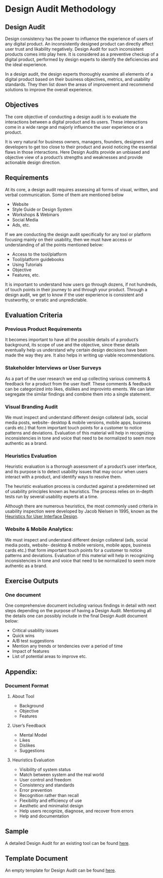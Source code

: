 # Design Audit Methodology

## Design Audit

Design consistency has the power to influence the experience of users of any digital product. An inconsistently designed product can directly affect user trust and likability negatively. Design Audit for such inconsistent products comes into play here. It is considered as a preventive checkup of a digital product, performed by design experts to identify the deficiencies and the ideal experience.

In a design audit, the design experts thoroughly examine all elements of a digital product based on their business objectives, metrics, and usability standards. They then list down the areas of improvement and recommend solutions to improve the overall experience.

## Objectives

The core objective of conducting a design audit is to evaluate the interactions between a digital product and its users. These interactions come in a wide range and majorly influence the user experience or a product.

It is very natural for business owners, managers, founders, designers and developers to get too close to their product and avoid noticing the essential flaws in those interactions. Here Design Audits provide an unbiased and objective view of a product’s strengths and weaknesses and provide actionable design direction.

## Requirements

At its core, a design audit requires assessing all forms of visual, written, and verbal communication. Some of them are mentioned below  

-   Website
-   Style Guide or Design System
-   Workshops & Webinars
-   Social Media
-   Ads, etc.  
    
If we are conducting the design audit specifically for any tool or platform focusing mainly on their usability, then we must have access or understanding of all the points mentioned below:  

-   Access to the tool/platform
-   Tool/platform guidebooks
-   Using Tutorials
-   Objective
-   Features, etc.  

It is important to understand how users go through dozens, if not hundreds, of touch points in their journey to and through your product. Through a design audit, we get to know if the user experience is consistent and trustworthy, or erratic and unpredictable.

## Evaluation Criteria

### Previous Product Requirements

It becomes important to have all the possible details of a product’s background, its scope of use and the objective, since these details eventually help us understand why certain design decisions have been made the way they are. It also helps in writing up viable recommendations.

### Stakeholder Interviews or User Surveys

As a part of the user research we end up collecting various comments & feedback for a product from the user itself. These comments & feedback can be categorized into likes, dislikes and improvinto ements. We can later segregate the similar findings and combine them into a single statement.

### Visual Branding Audit

We must inspect and understand different design collateral (ads, social media posts, website- desktop & mobile versions, mobile apps, business cards etc.) that form important touch points for a customer to notice patterns and deviations. Evaluation of this material will help in recognizing inconsistencies in tone and voice that need to be normalized to seem more authentic as a brand.

### Heuristics Evaluation

Heuristic evaluation is a thorough assessment of a product’s user interface, and its purpose is to detect usability issues that may occur when users interact with a product, and identify ways to resolve them.

The heuristic evaluation process is conducted against a predetermined set of usability principles known as heuristics. The process relies on in-depth tests run by several usability experts at a time.

Although there are numerous heuristics, the most commonly used criteria in usability inspection were developed by Jacob Nielsen in 1995, known as the [Heuristics for User Interface Design](https://www.nngroup.com/articles/ten-usability-heuristics/).

### Website & Mobile Analytics:

We must inspect and understand different design collateral (ads, social media posts, website- desktop & mobile versions, mobile apps, business cards etc.) that form important touch points for a customer to notice patterns and deviations. Evaluation of this material will help in recognizing inconsistencies in tone and voice that need to be normalized to seem more authentic as a brand.

## Exercise Outputs

### One document

One comprehensive document including various findings in detail with next steps depending on the purpose of having a Design Audit. Mentioning all the details one can possibly include in the final Design Audit document below:

-   Critical usability issues
-   Quick wins
-   A/B test suggestions
-   Mention any trends or tendencies over a period of time
-   Impact of features
-   List of potential areas to improve etc.

## Appendix:

### Document Format

1.  About Tool
	-   Background
	-   Objective
	-   Features

2.  User’s Feedback
	-   Mental Model
	-   Likes
	-   Dislikes
	-   Suggestions

3.  Heuristics Evaluation
	-   Visibility of system status
	-   Match between system and the real world
	-   User control and freedom    
	-   Consistency and standards
	-   Error prevention
	-   Recognition rather than recall
	-   Flexibility and efficiency of use
	-   Aesthetic and minimalist design
	-   Help users recognize, diagnose, and recover from errors
	-   Help and documentation

## Sample

A detailed Design Audit for an existing tool can be found [here](tools/001.Insight.md).

## Template Document

An empty template for Design Audit can be found [here](_template.md).
